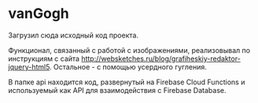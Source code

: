 # vanGogh
Загрузил сюда исходный код проекта.

Функционал, связанный с работой с изображениями, реализовывал по инструкциям с сайта http://websketches.ru/blog/grafiheskiy-redaktor-jquery-html5. Остальное - с помощью усердного гугления.

В папке api находится код, развернутый на Firebase Cloud Functions и используемый как API для взаимодействия с Firebase Database.
